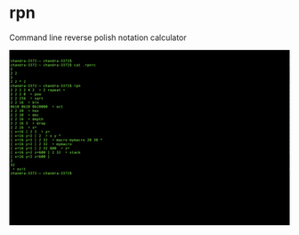 # rpn
Command line reverse polish notation calculator

![alt text](https://github.com/chandhravadanan/rpn/blob/master/images/rpn.png)
